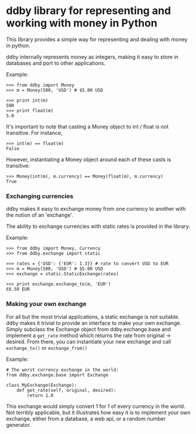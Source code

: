 # ddby library for representing and working with money in Python

This library provides a simple way for representing and dealing with money in python.

ddby internally represents money as integers, making it easy to store in databases and port to other applications.

Example:

    >>> from ddby import Money
    >>> m = Money(500, 'USD') # $5.00 USD

    >>> print int(m)
	500
    >>> print float(m)
	5.0

It's important to note that casting a Money object to int / float is not transitive.  For instance,

    >>> int(m) == float(m)
	False

However, instantiating a Money object around each of these casts is transitive:

    >>> Money(int(m), m.currency) == Money(float(m), m.currency)
	True

### Exchanging currencies
ddby makes it easy to exchange money from one currency to another with the notion of an 'exchange'.

The ability to exchange currencies with static rates is provided in the library.

Example:

    >>> from ddby import Money, Currency
    >>> from ddby.exchange import static

    >>> rates = {'USD': {'EUR': 1.3}} # rate to convert USD to EUR
    >>> m = Money(500, 'USD') # $5.00 USD
    >>> exchange = static.StaticExchange(rates)

    >>> print exchange.exchange_to(m, 'EUR')
    €6.50 EUR

### Making your own exchange
For all but the most trivial applications, a static exchange is not suitable.  ddby makes it trivial to provide an interface
to make your own exchange.  Simply subclass the Exchange object from ddby.exchange.base and implement a ```get_rate``` method
which returns the rate from original -> desired.  From there, you can instantiate your new exchange and call ```exchange_to()```
or ```exchange_from()```

Example:

    # The worst currency exchange in the world:
	from ddby.exchange.base import Exchange

    class MyExchange(Exchange):
	    def get_rate(self, original, desired):
		    return 1.0


This exchange would simply convert 1 for 1 of every currency in the world.  Not terribly applicable, but it illustrates how
easy it is to implement your own exchange, either from a database, a web api, or a random number generator.

